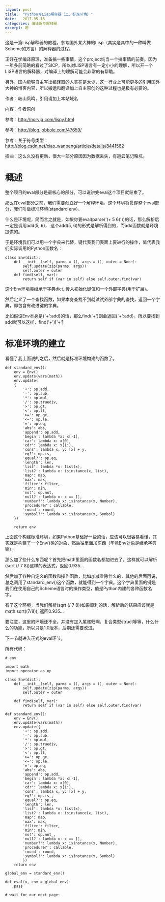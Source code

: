 ```yaml
---
layout: post
title:  "Python写Lisp解释器（二、标准环境）"
date:   2017-05-16
categories: 编译器与解释器
excerpt: 嗯
---
```


这是一篇Lisp解释器的教程。参考国外某大神的Lisp（其实是其中的一种叫做Scheme的方言）的解释器的过程。

正好在学编译原理，准备搞一些事情，这个project纯当一个搞事情的前奏。因为一年多前简略的看过了SICP，所以对LISP语言有一定小小的理解，所以开一个LISP语言的解释器，对编译上的理解可能会非常的有帮助。

另外，国内能够自主写出编译器的人实在是太少，这一行业上可能更多的引用国外大神的博客内容，所以搬运和翻译加上自主原创的这种过程也是极有必要的。

作者：岐山凤鸣，引用请加上本站域名

内容：作者原创

参考：http://norvig.com/lispy.html

参考：http://blog.jobbole.com/47659/

参考：关于符号类型：http://blog.csdn.net/xiao_wanpeng/article/details/8441562

插曲：这么久没有更新，很大一部分原因因为数据丢失，有道云笔记略坑。

# 概述

整个项目的eval部分是最核心的部分，可以说讲完eval这个项目就结束了。

那么在eval部分之前，我们需要创立好一个解释环境，这个环境将贯穿整个eval部分，我们叫做标准环境(standard env)。

什么是环境呢，简而言之就是，如果你要eval(parse('(+ 5 6)'))的话，那么解析后一定是调用add(5, 6)， 这个add(5, 6)的形式是解析得到的，而add函数就是环境提供的。

于是环境我们可以用一个字典来代替，键代表我们表面上要进行的操作，值代表我们实际调用的Python函数名：

```
class Env(dict):
	def __init__(self, parms = (), args = (), outer = None):
		self.update(zip(parms, args))
		self.outer = outer
	def find(self, var):
		return self if (var in self) else self.outer.find(var)
```

这个Env环境类继承于字典dict, 传入初始化键值和一个外部字典(用于扩展)。

然后定义了一个查找函数，如果本身查找不到就试试外部字典的查找，返回一个字典，即包含有改进键的字典。

比如假设Env本身是{'+':add}的话，那么find('+')则会返回{'+':add}，所以要找到add就可以这样，find('+')['+']

# 标准环境的建立

看懂了我上面说的之后，然后就是标准环境构建的函数了。

```
def standard_env():
	env = Env()
	env.update(vars(math))
	env.update(
	{
		'+': op.add,
		'-': op.sub,
		'*': op.mul,
		'/': op.truediv,
		'>': op.gt,
		'<': op.lt,
		'>=': op.ge,
		'<=': op.le,
		'=': op.eq,
		'abs': abs,
		'append': op.add,
		'begin': lambda *x: x[-1],
		'car': lambda x: x[0],
		'cdr': lambda x: x[1:],
		'cons': lambda x, y: [x] + y,
		'eq?': op.is,
		'equal?': op.eq,
		'length': len,
		'list': lambda *x: list(x),
		'list?': lambda x: isinstance(x, list),
		'map': map,
		'max': max,
		'filter': filter,
		'min': min,
		'not': op.not,
		'null?': lambda x: x == [],
		'number?': lambda x: isinstance(x, Number),
		'procedure?': callable,
		'round': round,
		'symbol?': lambda x: isinstance(x, Symbol)
	})

	return env
```

上面这个构建标准环境，如果Python基础好一些的话，应该可以很容易看懂，其实就是构建了一个Env()类的对象，然后往里面加东西（毕竟Env对象是继承字典嘛）。

那么加了些什么东西呢？首先把math里面的函数名都加进去了，这样就可以解析(sqrt (/ 7 8))这样的表达式，返回0.935...

然后加了各种自定义的函数和操作函数，比如加减乘除什么的，其他的后面再说，总之调用了standard_env()这个函数，就能得到一个字典，这个字典里面的键是我们在使用自己的Scheme语言时的操作类型，值是Python内建的各种函数名字。

有了这个环境，当我们解析(sqrt (/ 7 8))如果顺利的话，解析后的结果应该就是math.sqrt((7/8)), 返回0.935...

要注意，这里的环境还不全，并没有加入尾递归啊，复合类型struct等等，什么什么的功能，所以只是1.0版本，后期还需要改进。

下一节就进入正式的eval环节。

所有代码：

```
# env

import math
import operator as op

class Env(dict):
	def __init__(self, parms = (), args = (), outer = None):
		self.update(zip(parms, args))
		self.outer = outer

	def find(self, var):
		return self if (var in self) else self.outer.find(var)	

def standard_env():
	env = Env()
	env.update(vars(math))
	env.update({
		'+': op.add,
		'-': op.sub,
		'*': op.mul,
		'/': op.truediv,
		'>': op.gt,
		'<': op.lt,
		'>=': op.ge,
		'<=': op.le,
		'=': op.eq,
		'abs': abs,
		'append': op.add,
		'begin': lambda *x: x[-1],
		'car': lambda x: x[0],
		'cdr': lambda x: x[1:],
		'cons': lambda x, y: [x] + y,
		'eq?': op.is_,
		'equal?': op.eq,
		'length': len,
		'list': lambda *x: list(x),
		'list?': lambda x: isinstance(x, list),
		'map': map,
		'max': max,
		'filter': filter,
		'min': min,
		'not': op.not_,
		'null?': lambda x: x == [],
		'number?': lambda x: isinstance(x, Number),
		'procedure?': callable,
		'round': round,
		'symbol?': lambda x: isinstance(x, Symbol)
		})
	return env

global_env = standard_env()

def eval(x, env = global_env):
	pass

# wait for our next page~
```






















